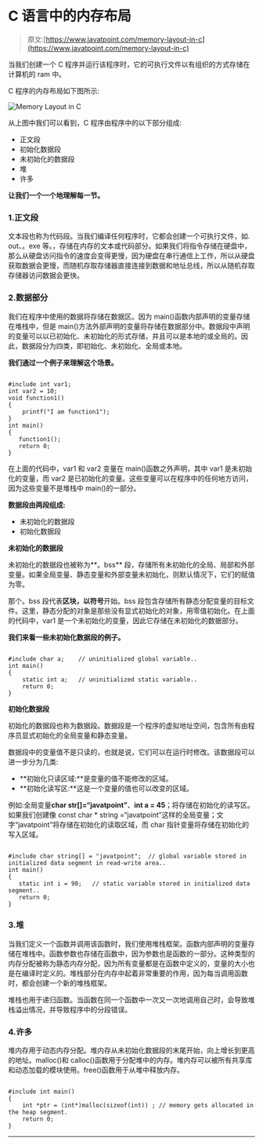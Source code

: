 # C 语言中的内存布局

> 原文:[https://www.javatpoint.com/memory-layout-in-c](https://www.javatpoint.com/memory-layout-in-c)

当我们创建一个 C 程序并运行该程序时，它的可执行文件以有组织的方式存储在计算机的 ram 中。

C 程序的内存布局如下图所示:

![Memory Layout in C](../Images/d83c61e3892944cc24d1f015b0d61790.png)

从上图中我们可以看到，C 程序由程序中的以下部分组成:

*   正文段
*   初始化数据段
*   未初始化的数据段
*   堆
*   许多

**让我们一个一个地理解每一节。**

### 1.正文段

文本段也称为代码段。当我们编译任何程序时，它都会创建一个可执行文件，如. out、。exe 等。，存储在内存的文本或代码部分。如果我们将指令存储在硬盘中，那么从硬盘访问指令的速度会变得更慢，因为硬盘在串行通信上工作，所以从硬盘获取数据会更慢，而随机存取存储器直接连接到数据和地址总线，所以从随机存取存储器访问数据会更快。

### 2.数据部分

我们在程序中使用的数据将存储在数据区。因为 main()函数内部声明的变量存储在堆栈中，但是 main()方法外部声明的变量将存储在数据部分中。数据段中声明的变量可以以已初始化、未初始化的形式存储，并且可以是本地的或全局的。因此，数据段分为四类，即初始化、未初始化、全局或本地。

**我们通过一个例子来理解这个场景。**

```

#include int var1;
int var2 = 10;
void function1()
{
    printf("I am function1");
} 
int main()
{
   function1();
   return 0;
} 
```

在上面的代码中，var1 和 var2 变量在 main()函数之外声明，其中 var1 是未初始化的变量，而 var2 是已初始化的变量。这些变量可以在程序中的任何地方访问，因为这些变量不是堆栈中 main()的一部分。

**数据段由两段组成:**

*   未初始化的数据段
*   初始化数据段

**未初始化的数据段**

未初始化的数据段也被称为**。bss** 段，存储所有未初始化的全局、局部和外部变量。如果全局变量、静态变量和外部变量未初始化，则默认情况下，它们的赋值为零。

那个。bss 段代表**区块，以符号**开始。bss 段包含存储所有静态分配变量的目标文件。这里，静态分配的对象是那些没有显式初始化的对象，用零值初始化。在上面的代码中，var1 是一个未初始化的变量，因此它存储在未初始化的数据部分。

**我们来看一些未初始化数据段的例子。**

```

#include char a;    // uninitialized global variable..
int main()
{
    static int a;   // uninitialized static variable..
    return 0; 
} 
```

**初始化数据段**

初始化的数据段也称为数据段。数据段是一个程序的虚拟地址空间，包含所有由程序员显式初始化的全局变量和静态变量。

数据段中的变量值不是只读的，也就是说，它们可以在运行时修改。该数据段可以进一步分为几类:

*   **初始化只读区域:**是变量的值不能修改的区域。
*   **初始化读写区:**这是一个变量的值也可以改变的区域。

例如:全局变量**char str[]=“javatpoint”**、**int a = 45**；将存储在初始化的读写区。如果我们创建像 const char * string =“javatpoint”这样的全局变量；文字“javatpoint”将存储在初始化的读取区域，而 char 指针变量将存储在初始化的写入区域。

```

#include char string[] = "javatpoint";  // global variable stored in initialized data segment in read-write area..
int main()
{
   static int i = 90;   // static variable stored in initialized data segment..
   return 0; 
} 
```

### 3.堆

当我们定义一个函数并调用该函数时，我们使用堆栈框架。函数内部声明的变量存储在堆栈中。函数参数也存储在函数中，因为参数也是函数的一部分。这种类型的内存分配被称为静态内存分配，因为所有变量都是在函数中定义的，变量的大小也是在编译时定义的。堆栈部分在内存中起着非常重要的作用，因为每当调用函数时，都会创建一个新的堆栈框架。

堆栈也用于递归函数。当函数在同一个函数中一次又一次地调用自己时，会导致堆栈溢出情况，并导致程序中的分段错误。

### 4.许多

堆内存用于动态内存分配。堆内存从未初始化数据段的末尾开始，向上增长到更高的地址。malloc()和 calloc()函数用于分配堆中的内存。堆内存可以被所有共享库和动态加载的模块使用。free()函数用于从堆中释放内存。

```

#include int main()
{
    int *ptr = (int*)malloc(sizeof(int)) ; // memory gets allocated in the heap segment.
    return 0;
} 
```

* * *